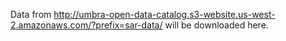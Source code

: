 Data from http://umbra-open-data-catalog.s3-website.us-west-2.amazonaws.com/?prefix=sar-data/ will be downloaded here.
